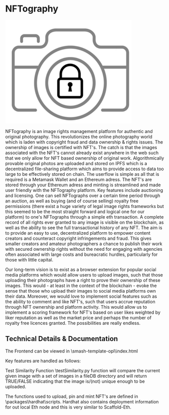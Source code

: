 <h1>NFTography</h1>

<img src="https://github.com/jan-o-e/NFTography/blob/main/NFTography.png" alt="drawing" width="400"/>

NFTography is an image rights management platform for authentic and original photography. This revolutionizes the online photography world which is laden with copyright fraud and data ownership & rights issues. The ownership of images is certified with NFT's. The catch is that the images associated with the NFT's cannot already exist anywhere in the web such that we only allow for NFT based ownership of original work. Algorithmically provable original photos are uploaded and stored on IPFS which is a decentralized file-sharing platform which aims to provide access to data too large to be effectively stored on chain. The userflow is simple as all that is required is a Metamask Wallet and an Ethereum adress. The NFT's are stored through your Ethereum adress and minting is streamlined and made user friendly with the NFTography platform. Key features include auctioning and licensing. One can sell NFTographs over a certain time period through an auction, as well as buying (and of course selling) royalty free permissions (there exist a huge variety of legal image rights frameworks but this seemed to be the most straight forward and logical one for our platform) to one's NFTographs through a simple eth transaction. A complete record of all rights ever granted to any image is visible on the blockchain, as well as the ability to see the full transactional history of any NFT. The aim is to provide an easy to use, decentralized platform to empower content creators and counteract copyright infringements and fraud. This gives smaller creators and amateur photographers a chance to publish their work with secured ownership rights without the need for engaging with agencies often associated with large costs and bureacratic hurdles, particularly for those with little capital.

Our long-term vision is to exist as a browser extension for popular social media platforms which would allow users to upload images, such that those uploading their photographs have a right to prove their ownership of these images. This would - at least in the context of the blockchain - evoke the sense that those who upload their images to social media platforms own their data. Moreover, we would love to implement social features such as the ability to comment and like NFT's, such that  users accrue reputation through NFT ownership and platform activity. This would allow us to implement a scoring framework for NFT's based on user likes weighted by liker reputation as well as the market price and perhaps the number of royalty free licences granted. The possibilities are really endless.

<h2>Technical Details & Documentation</h2>
The Frontend can be viewed in \smash-template-opl\index.html

Key features are handled as follows:

Test Similarity Function \testSimilarity.py function will compare the current given image with a set of images in a fileDB directory and will return TRUE/FALSE indicating that the image is/(not) unique enough to be uploaded.

The functions used to upload, pin and mint NFT's are defined in \packages\hardhat\scripts. Hardhat also contains deployment information for out local Eth node and this is very similar to Scaffold-Eth.
